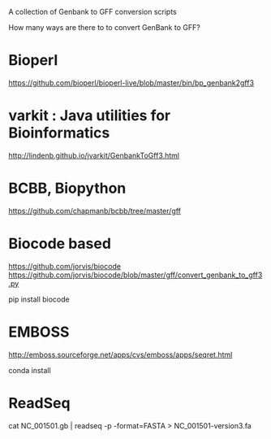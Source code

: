 A collection of Genbank to GFF conversion scripts

How many ways are there to  to convert GenBank to GFF?

# Bioperl
https://github.com/bioperl/bioperl-live/blob/master/bin/bp_genbank2gff3

# varkit : Java utilities for Bioinformatics
http://lindenb.github.io/jvarkit/GenbankToGff3.html

# BCBB, Biopython 
https://github.com/chapmanb/bcbb/tree/master/gff

# Biocode based
https://github.com/jorvis/biocode
https://github.com/jorvis/biocode/blob/master/gff/convert_genbank_to_gff3.py

pip install biocode

# EMBOSS
http://emboss.sourceforge.net/apps/cvs/emboss/apps/seqret.html

conda install 

# ReadSeq

cat NC_001501.gb | readseq -p -format=FASTA > NC_001501-version3.fa
